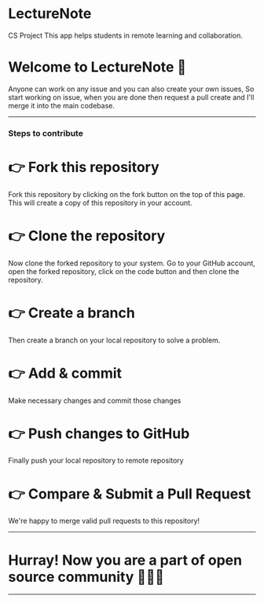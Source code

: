 # LectureNote
CS Project 
This app helps students in remote learning and collaboration.

# Welcome to LectureNote 🥳
Anyone can work on any issue and you can also create your own issues,
So start working on issue, when you are done then request a pull create and I'll merge it into the main codebase.

***

### Steps to contribute
# 👉 Fork this repository
Fork this repository by clicking on the fork button on the top of this page. This will create a copy of this repository in your account.

# 👉 Clone the repository
Now clone the forked repository to your system. Go to your GitHub account, open the forked repository, click on the code button and then clone the repository.

# 👉 Create a branch
Then create a branch on your local repository to solve a problem.

# 👉 Add & commit
Make necessary changes and commit those changes

# 👉 Push changes to GitHub
Finally push your local repository to remote repository

# 👉 Compare & Submit a Pull Request
We're happy to merge valid pull requests to this repository!

***

# Hurray! Now you are a part of open source community 🚀🚀🚀

***
